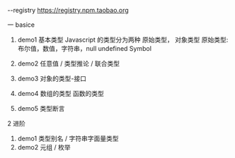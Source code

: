 --registry https://registry.npm.taobao.org


一  basice
1. demo1 基本类型
Javascript 的类型分为两种 原始类型， 对象类型
原始类型:  布尔值，数值，字符串，null undefined Symbol


2. demo2 任意值 / 类型推论 / 联合类型

3. demo3 对象的类型-接口

4. demo4 数组的类型 函数的类型

5. demo5 类型断言


2 进阶

1. demo1 类型别名 / 字符串字面量类型
2. demo2 元组 / 枚举